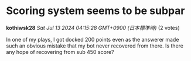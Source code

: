 # Scoring system seems to be subpar

**kothiwsk28** *Sat Jul 13 2024 04:15:28 GMT+0900 (日本標準時)* (2 votes)

In one of my plays, I got docked 200 points even as the answerer made such an obvious mistake that my bot never recovered from there. Is there any hope of recovering from sub 450 score?



